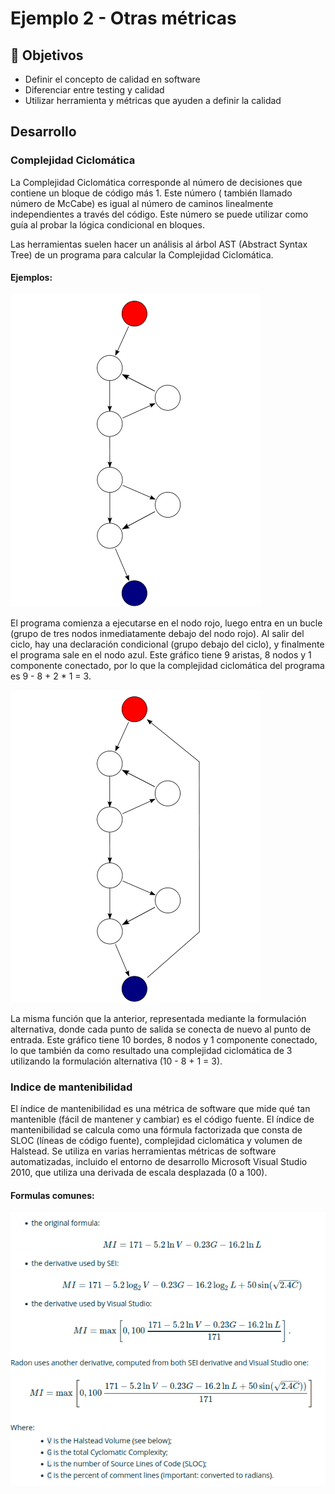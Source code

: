 # Ejemplo 2 - Otras métricas

## :dart: Objetivos

- Definir el concepto de calidad en software
- Diferenciar entre testing y calidad
- Utilizar herramienta y métricas que ayuden a definir la calidad

## Desarrollo

### Complejidad Ciclomática

La Complejidad Ciclomática corresponde al número de decisiones que contiene un bloque de código más 1. Este número (
también llamado número de McCabe) es igual al número de caminos linealmente independientes a través del código. Este
número se puede utilizar como guía al probar la lógica condicional en bloques.

Las herramientas suelen hacer un análisis al árbol AST (Abstract Syntax Tree) de un programa para calcular la
Complejidad Ciclomática.

#### Ejemplos:

![img_2.png](img_2.png)

El programa comienza a ejecutarse en el nodo rojo, luego entra en un bucle (grupo de tres nodos inmediatamente debajo
del nodo rojo). Al salir del ciclo, hay una declaración condicional (grupo debajo del ciclo), y finalmente el programa
sale en el nodo azul. Este gráfico tiene 9 aristas, 8 nodos y 1 componente conectado, por lo que la complejidad
ciclomática del programa es 9 - 8 + 2 * 1 = 3.

![img_3.png](img_3.png)

La misma función que la anterior, representada mediante la formulación alternativa, donde cada punto de salida se
conecta de nuevo al punto de entrada. Este gráfico tiene 10 bordes, 8 nodos y 1 componente conectado, lo que también da
como resultado una complejidad ciclomática de 3 utilizando la formulación alternativa (10 - 8 + 1 = 3).

### Indice de mantenibilidad

El índice de mantenibilidad es una métrica de software que mide qué tan mantenible (fácil de mantener y cambiar) es el
código fuente. El índice de mantenibilidad se calcula como una fórmula factorizada que consta de SLOC (líneas de código
fuente), complejidad ciclomática y volumen de Halstead. Se utiliza en varias herramientas métricas de software
automatizadas, incluido el entorno de desarrollo Microsoft Visual Studio 2010, que utiliza una derivada de escala
desplazada (0 a 100).

#### Formulas comunes:

![img_4.png](img_4.png)

